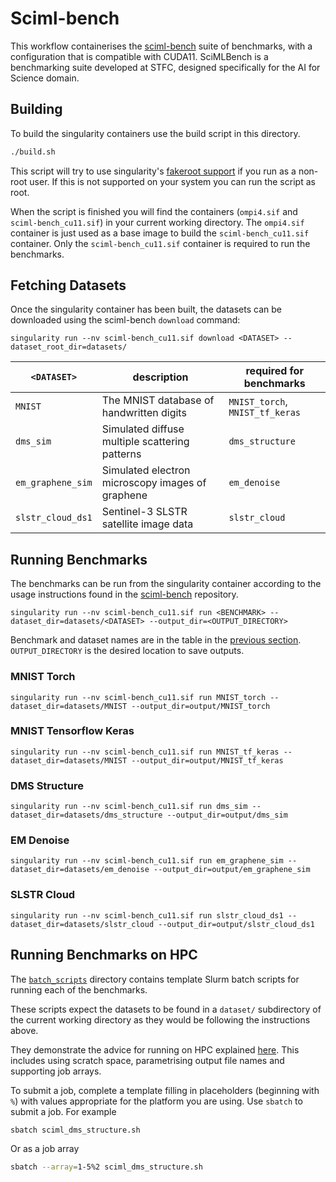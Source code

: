 # Sciml-bench

This workflow containerises the
[sciml-bench](https://github.com/stfc-sciml/sciml-bench) suite of benchmarks,
with a configuration that is compatible with CUDA11.  SciMLBench is a
benchmarking suite developed at STFC, designed specifically for the AI for
Science domain.

## Building

To build the singularity containers use the build script in this directory.

```bash
./build.sh
```

This script will try to use singularity's [fakeroot
support](https://sylabs.io/guides/main/user-guide/fakeroot.html) if you run as a
non-root user. If this is not supported on your system you can run the script as
root.

When the script is finished you will find the containers (`ompi4.sif` and
`sciml-bench_cu11.sif`) in your current working directory. The `ompi4.sif`
container is just used as a base image to build the `sciml-bench_cu11.sif`
container.  Only the `sciml-bench_cu11.sif` container is required to run the
benchmarks.

## Fetching Datasets

Once the singularity container has been built, the datasets can be downloaded
using the sciml-bench `download` command:

```
singularity run --nv sciml-bench_cu11.sif download <DATASET> --dataset_root_dir=datasets/
```

| `<DATASET>`       | description                                      | required for benchmarks         |
|-------------------|--------------------------------------------------|---------------------------------|
| `MNIST`           | The MNIST database of handwritten digits         | `MNIST_torch`, `MNIST_tf_keras` |
| `dms_sim`         | Simulated diffuse multiple scattering patterns   | `dms_structure`                 |
| `em_graphene_sim` | Simulated electron microscopy images of graphene | `em_denoise`                    |
| `slstr_cloud_ds1` | Sentinel-3 SLSTR satellite image data            | `slstr_cloud`                   |

## Running Benchmarks

The benchmarks can be run from the singularity container according to the
usage instructions found in the [sciml-bench](https://github.com/stfc-sciml/sciml-bench/blob/2c5035d4ea57ee7d2cde8ef805b756fc2d061f92/doc/usage.md#32-running-benchmarks)
repository.

```
singularity run --nv sciml-bench_cu11.sif run <BENCHMARK> --dataset_dir=datasets/<DATASET> --output_dir=<OUTPUT_DIRECTORY>
```

Benchmark and dataset names are in the table in the [previous section](#fetching-datasets).
`OUTPUT_DIRECTORY` is the desired location to save outputs.

### MNIST Torch

```
singularity run --nv sciml-bench_cu11.sif run MNIST_torch --dataset_dir=datasets/MNIST --output_dir=output/MNIST_torch
```

### MNIST Tensorflow Keras

```
singularity run --nv sciml-bench_cu11.sif run MNIST_tf_keras --dataset_dir=datasets/MNIST --output_dir=output/MNIST_tf_keras
```

### DMS Structure

```
singularity run --nv sciml-bench_cu11.sif run dms_sim --dataset_dir=datasets/dms_structure --output_dir=output/dms_sim
```

### EM Denoise

```
singularity run --nv sciml-bench_cu11.sif run em_graphene_sim --dataset_dir=datasets/em_denoise --output_dir=output/em_graphene_sim
```

### SLSTR Cloud

```
singularity run --nv sciml-bench_cu11.sif run slstr_cloud_ds1 --dataset_dir=datasets/slstr_cloud --output_dir=output/slstr_cloud_ds1
```

## Running Benchmarks on HPC

The [`batch_scripts`](./batch_scripts) directory contains template Slurm batch
scripts for running each of the benchmarks.

These scripts expect the datasets to be found in a `dataset/` subdirectory of
the current working directory as they would be following the instructions above.

They demonstrate the advice for running on HPC explained [here](../../hpc.md).
This includes using scratch space, parametrising output file names and
supporting job arrays.

To submit a job, complete a template filling in placeholders (beginning with
`%`) with values appropriate for the platform you are using. Use `sbatch` to
submit a job. For example

```bash
sbatch sciml_dms_structure.sh
```

Or as a job array

```bash
sbatch --array=1-5%2 sciml_dms_structure.sh
```
